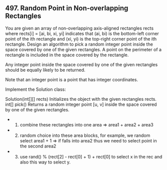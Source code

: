 ## 497. Random Point in Non-overlapping Rectangles

You are given an array of non-overlapping axis-aligned rectangles rects where rects[i] = [ai, bi, xi, yi] indicates that (ai, bi) is the bottom-left corner point of the ith rectangle and (xi, yi) is the top-right corner point of the ith rectangle. Design an algorithm to pick a random integer point inside the space covered by one of the given rectangles. A point on the perimeter of a rectangle is included in the space covered by the rectangle.

Any integer point inside the space covered by one of the given rectangles should be equally likely to be returned.

Note that an integer point is a point that has integer coordinates.

Implement the Solution class:

Solution(int[][] rects) Initializes the object with the given rectangles rects.
int[] pick() Returns a random integer point [u, v] inside the space covered by one of the given rectangles.

* 1. combine these rectangles into one area => area1 + area2 + area3
* 2. random choice into these area blocks, for example, we random select area1 + 1 => if falls into area2 thus we need to select point in the second area2
* 3. use rand() % (rect[2] - rect[0] + 1) + rect[0] to select x in the rec and also this way to select y.
